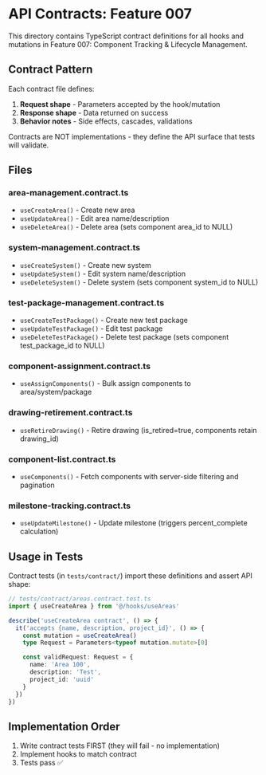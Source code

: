 # API Contracts: Feature 007

This directory contains TypeScript contract definitions for all hooks and mutations in Feature 007: Component Tracking & Lifecycle Management.

## Contract Pattern

Each contract file defines:
1. **Request shape** - Parameters accepted by the hook/mutation
2. **Response shape** - Data returned on success
3. **Behavior notes** - Side effects, cascades, validations

Contracts are NOT implementations - they define the API surface that tests will validate.

## Files

### area-management.contract.ts
- `useCreateArea()` - Create new area
- `useUpdateArea()` - Edit area name/description
- `useDeleteArea()` - Delete area (sets component area_id to NULL)

### system-management.contract.ts
- `useCreateSystem()` - Create new system
- `useUpdateSystem()` - Edit system name/description
- `useDeleteSystem()` - Delete system (sets component system_id to NULL)

### test-package-management.contract.ts
- `useCreateTestPackage()` - Create new test package
- `useUpdateTestPackage()` - Edit test package
- `useDeleteTestPackage()` - Delete test package (sets component test_package_id to NULL)

### component-assignment.contract.ts
- `useAssignComponents()` - Bulk assign components to area/system/package

### drawing-retirement.contract.ts
- `useRetireDrawing()` - Retire drawing (is_retired=true, components retain drawing_id)

### component-list.contract.ts
- `useComponents()` - Fetch components with server-side filtering and pagination

### milestone-tracking.contract.ts
- `useUpdateMilestone()` - Update milestone (triggers percent_complete calculation)

## Usage in Tests

Contract tests (in `tests/contract/`) import these definitions and assert API shape:

```typescript
// tests/contract/areas.contract.test.ts
import { useCreateArea } from '@/hooks/useAreas'

describe('useCreateArea contract', () => {
  it('accepts {name, description, project_id}', () => {
    const mutation = useCreateArea()
    type Request = Parameters<typeof mutation.mutate>[0]

    const validRequest: Request = {
      name: 'Area 100',
      description: 'Test',
      project_id: 'uuid'
    }
  })
})
```

## Implementation Order

1. Write contract tests FIRST (they will fail - no implementation)
2. Implement hooks to match contract
3. Tests pass ✅
